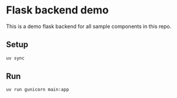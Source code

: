 # Flask backend demo

This is a demo flask backend for all sample components in this repo.

## Setup

```bash
uv sync
```

## Run

```bash
uv run gunicorn main:app
```

